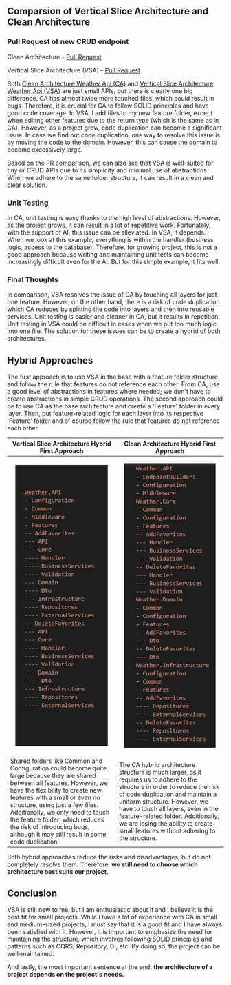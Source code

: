 ## Comparsion of Vertical Slice Architecture and Clean Architecture

### Pull Request of new CRUD endpoint
Clean Architecture - [Pull Request](https://github.com/Gramli/WeatherApi/pull/2)

Vertical Slice Architecture (VSA) - [Pull Request](https://github.com/Gramli/WeatherApi-VSA/pull/1)

Both [Clean Architecture Weather Api (CA)](https://github.com/Gramli/WeatherApi) and [Vertical Slice Architecture Weather Api (VSA)](https://github.com/Gramli/WeatherApi-VSA) are just small APIs, but there is clearly one big difference. CA has almost twice more touched files, which could result in bugs. Therefore, it is crucial for CA to follow SOLID principles and have good code coverage.
In VSA, I add files to my new feature folder, except when editing other features due to the return type (which is the same as in CA). However, as a project grow, code duplication can become a significant issue. In case we find out code duplication, one way to resolve this issue is by moving the code to the domain. However, this can cause the domain to become excessively large.

Based on the PR comparison, we can also see that VSA is well-suited for tiny or CRUD APIs due to its simplicity and minimal use of abstractions. When we adhere to the same folder structure, it can result in a clean and clear solution.
### Unit Testing
In CA, unit testing is easy thanks to the high level of abstractions. However, as the project grows, it can result in a lot of repetitive work. Fortunately, with the support of AI, this issue can be alleviated. In VSA, it depends. When we look at this example, everything is within the handler (business logic, access to the database). Therefore, for growing project, this is not a good approach because writing and maintaining unit tests can become increasingly difficult even for the AI. But for this simple example, it fits well.

### Final Thoughts
In comparison, VSA resolves the issue of CA by touching all layers for just one feature. However, on the other hand, there is a risk of code duplication which CA reduces by splitting the code into layers and then into reusable services. Unit testing is easier and cleaner in CA, but it results in repetition. Unit testing in VSA could be difficult in cases when we put too much logic into one file. The solution for these issues can be to create a hybrid of both architectures.

## Hybrid Approaches

The first approach is to use VSA in the base with a feature folder structure and follow the rule that features do not reference each other. From CA, use a good level of abstractions in features where needed; we don't have to create abstractions in simple CRUD operations. The second approach could be to use CA as the base architecture and create a 'Feature' folder in every layer. Then, put feature-related logic for each layer into its respective 'Feature' folder and of course follow the rule that features do not reference each other.

<table>
  <thead>
    <tr>
      <th width="500px">Vertical Slice Architecture Hybrid First Approach </th>
      <th width="500px">Clean Architecture Hybrid First Approach</th>
    </tr>
  </thead>
  <tbody>
  <tr>
   <td><p align="center"><img src="./assets/hybrid_VSA_base.png" /></p></td>
   <td><p align="center"><img src="./assets/hybrid_CA_base.png" /></p></td>
</tr>
<tr>
 <td>Shared folders like Common and Configuration could become quite large because they are shared between all features. However, we have the flexibility to create new features with a small or even no structure, using just a few files. Additionally, we only need to touch the feature folder, which reduces the risk of introducing bugs, although it may still result in some code duplication.</td>
 <td>The CA hybrid architecture structure is much larger, as it requires us to adhere to the structure in order to reduce the risk of code duplication and maintain a uniform structure. However, we have to touch all layers, even in the feature-related folder. Additionally, we are losing the ability to create small features without adhering to the structure.</td>
</tr>
  </tbody>
</table>

Both hybrid approaches reduce the risks and disadvantages, but do not completely resolve them. Therefore, **we still need to choose which architecture best suits our project**.

## Conclusion
VSA is still new to me, but I am enthusiastic about it and I believe it is the best fit for small projects. While I have a lot of experience with CA in small and medium-sized projects, I must say that it is a good fit and I have always been satisfied with it. However, it is important to emphasize the need for maintaining the structure, which involves following SOLID principles and patterns such as CQRS, Repository, DI, etc. By doing so, the project can be well-maintained.

And lastly, the most important sentence at the end: **the architecture of a project depends on the project's needs.**